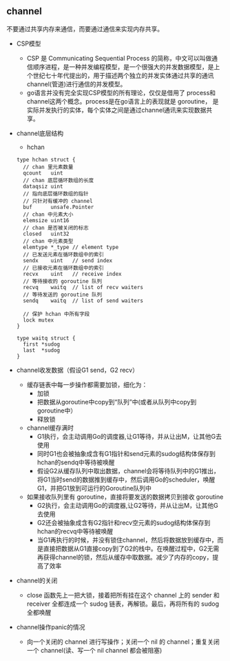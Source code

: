 ## channel
不要通过共享内存来通信，而要通过通信来实现内存共享。
* CSP模型
  * CSP 是 Communicating Sequential Process 的简称，中文可以叫做通信顺序进程，是一种并发编程模型，是一个很强大的并发数据模型，是上个世纪七十年代提出的，用于描述两个独立的并发实体通过共享的通讯 channel(管道)进行通信的并发模型。
  * go语言并没有完全实现CSP模型的所有理论，仅仅是借用了 process和channel这两个概念。process是在go语言上的表现就是 goroutine， 是实际并发执行的实体，每个实体之间是通过channel通讯来实现数据共享。
* channel底层结构
  * hchan
  ```
  type hchan struct {
    // chan 里元素数量
    qcount   uint
    // chan 底层循环数组的长度
    dataqsiz uint
    // 指向底层循环数组的指针
    // 只针对有缓冲的 channel
    buf      unsafe.Pointer
    // chan 中元素大小
    elemsize uint16
    // chan 是否被关闭的标志
    closed   uint32
    // chan 中元素类型
    elemtype *_type // element type
    // 已发送元素在循环数组中的索引
    sendx    uint   // send index
    // 已接收元素在循环数组中的索引
    recvx    uint   // receive index
    // 等待接收的 goroutine 队列
    recvq    waitq  // list of recv waiters
    // 等待发送的 goroutine 队列
    sendq    waitq  // list of send waiters

    // 保护 hchan 中所有字段
    lock mutex
  }
  
  type waitq struct {
    first *sudog
    last  *sudog
  }
  ```

* channel收发数据（假设G1 send，G2 recv）
  * 缓存链表中每一步操作都需要加锁，细化为：
      * 加锁
      * 把数据从goroutine中copy到“队列”中(或者从队列中copy到goroutine中）
      * 释放锁 
  * channel缓存满时
      * G1执行，会主动调用Go的调度器,让G1等待，并从让出M，让其他G去使用
      * 同时G1也会被抽象成含有G1指针和send元素的sudog结构体保存到hchan的sendq中等待被唤醒
      * 假设G2从缓存队列中取出数据，channel会将等待队列中的G1推出，将G1当时send的数据推到缓存中，然后调用Go的scheduler，唤醒G1，并把G1放到可运行的Goroutine队列中
  * 如果接收队列里有 goroutine，直接将要发送的数据拷贝到接收 goroutine
      * G2执行，会主动调用Go的调度器,让G2等待，并从让出M，让其他G去使用
      * G2还会被抽象成含有G2指针和recv空元素的sudog结构体保存到hchan的recvq中等待被唤醒
      * 当G1再执行的时候，并没有锁住channel，然后将数据放到缓存中，而是直接把数据从G1直接copy到了G2的栈中。在唤醒过程中，G2无需再获得channel的锁，然后从缓存中取数据。减少了内存的copy，提高了效率
       
* channel的关闭
  * close 函数先上一把大锁，接着把所有挂在这个 channel 上的 sender 和 receiver 全都连成一个 sudog 链表，再解锁。最后，再将所有的 sudog 全都唤醒
* channel操作panic的情况
  * 向一个关闭的 channel 进行写操作；关闭一个 nil 的 channel；重复关闭一个 channel(读、写一个 nil channel 都会被阻塞) 
